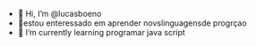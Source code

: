 - 👋 Hi, I’m @lucasboeno
- 👀estou enteressado  em aprender novslinguagensde progrçao
- 🌱 I’m currently learning programar java script
<!---



